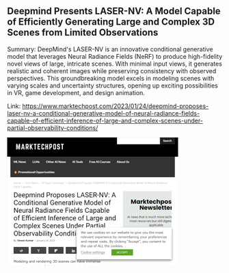 ## Deepmind Presents LASER-NV: A Model Capable of Efficiently Generating Large and Complex 3D Scenes from Limited Observations
Summary: DeepMind's LASER-NV is an innovative conditional generative model that leverages Neural Radiance Fields (NeRF) to produce high-fidelity novel views of large, intricate scenes. With minimal input views, it generates realistic and coherent images while preserving consistency with observed perspectives. This groundbreaking model excels in modeling scenes with varying scales and uncertainty structures, opening up exciting possibilities in VR, game development, and design animation.

Link: https://www.marktechpost.com/2023/01/24/deepmind-proposes-laser-nv-a-conditional-generative-model-of-neural-radiance-fields-capable-of-efficient-inference-of-large-and-complex-scenes-under-partial-observability-conditions/

<img src="/img/4440a81f-4fbe-4784-a121-5a9309235f27.png" width="400" />
<br/><br/>
